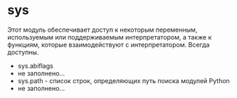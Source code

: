 # sys

Этот модуль обеспечивает доступ к некоторым переменным, используемым или поддерживаемым интерпретатором, а также к функциям, которые взаимодействуют с интерпретатором. Всегда доступны.

* sys.abiflags
* не заполнено...
* sys.path - список строк, определяющих путь поиска модулей Python
* не заполнено...

